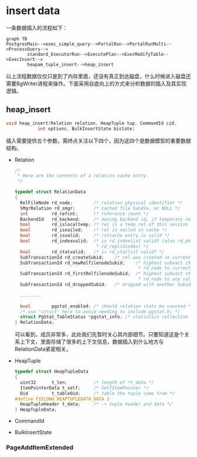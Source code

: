 # insert data

一条数据插入的流程如下：

```mermaid
graph TB
PostgresMain-->exec_simple_query-->PortalRun-->PortalRunMulti-->ProcessQuery-->
    	standard_ExecutorRun-->ExecutePlan-->ExecModifyTable-->ExecInsert-->
    	heapam_tuple_insert-->heap_insert
```

以上流程数据仅仅只是到了内存里面，还没有真正到达磁盘，什么时候进入磁盘还需要BgWriter进程来操作。下面采用自底向上的方式来分析数据的插入及其实现逻辑。

## heap_insert

```c
void heap_insert(Relation relation, HeapTuple tup, CommandId cid,
			int options, BulkInsertState bistate)
```

插入需要提供五个参数，需终点关注以下四个，因为这四个是数据模型的重要数据结构。

- Relation

  ```c
  /*
   * Here are the contents of a relation cache entry.
   */
  
  typedef struct RelationData
  {
  	RelFileNode rd_node;		/* relation physical identifier */
  	SMgrRelation rd_smgr;		/* cached file handle, or NULL */
  	int			rd_refcnt;		/* reference count */
  	BackendId	rd_backend;		/* owning backend id, if temporary relation */
  	bool		rd_islocaltemp; /* rel is a temp rel of this session */
  	bool		rd_isnailed;	/* rel is nailed in cache */
  	bool		rd_isvalid;		/* relcache entry is valid */
  	bool		rd_indexvalid;	/* is rd_indexlist valid? (also rd_pkindex and
  								 * rd_replidindex) */
  	bool		rd_statvalid;	/* is rd_statlist valid? */
  	SubTransactionId rd_createSubid;	/* rel was created in current xact */
  	SubTransactionId rd_newRelfilenodeSubid;	/* highest subxact changing
  												 * rd_node to current value */
  	SubTransactionId rd_firstRelfilenodeSubid;	/* highest subxact changing
  												 * rd_node to any value */
  	SubTransactionId rd_droppedSubid;	/* dropped with another Subid set */
  
  	........
      
  	bool		pgstat_enabled;	/* should relation stats be counted */
  	/* use "struct" here to avoid needing to include pgstat.h: */
  	struct PgStat_TableStatus *pgstat_info; /* statistics collection area */
  } RelationData;
  ```

  可以看到，成员非常多，此处我们先暂时关心其内部细节。只要知道这是个关系上下文，里面存储了很多的上下文信息，数据插入到什么地方与RelationData紧密相关。

- HeapTuple

  ```c
  typedef struct HeapTupleData
  {
  	uint32		t_len;			/* length of *t_data */
  	ItemPointerData t_self;		/* SelfItemPointer */
  	Oid			t_tableOid;		/* table the tuple came from */
  #define FIELDNO_HEAPTUPLEDATA_DATA 3
  	HeapTupleHeader t_data;		/* -> tuple header and data */
  } HeapTupleData;
  ```

- CommandId

- BulkInsertState

### PageAddItemExtended
